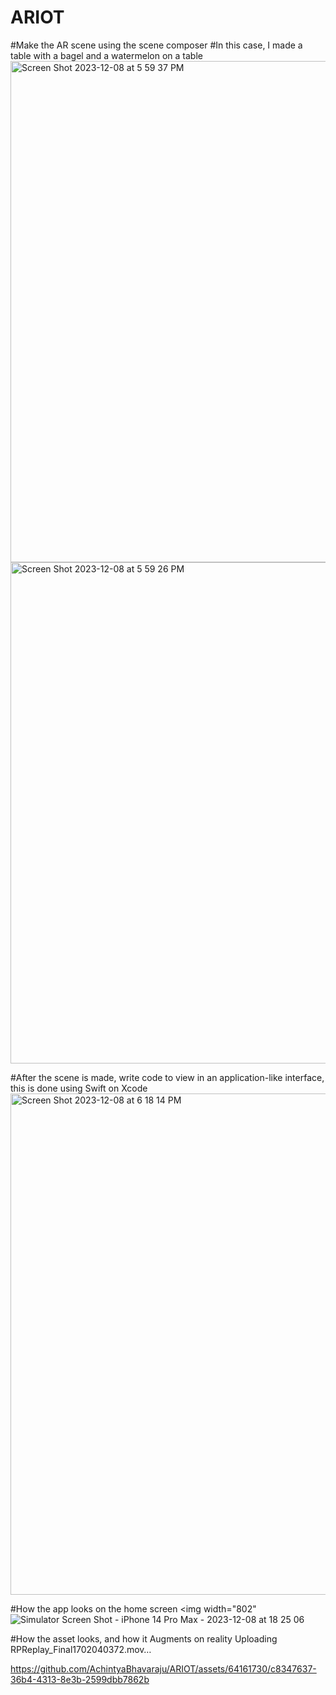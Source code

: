 # ARIOT
#Make the AR scene using the scene composer 
#In this case, I made a table with a bagel and a watermelon on a table
<img width="802" alt="Screen Shot 2023-12-08 at 5 59 37 PM" src="https://github.com/AchintyaBhavaraju/ARIOT/assets/64161730/30782743-8262-4ff0-bd2e-f6f302cdab96">
<img width="802" alt="Screen Shot 2023-12-08 at 5 59 26 PM" src="https://github.com/AchintyaBhavaraju/ARIOT/assets/64161730/2e04e726-0d02-48c4-8a79-f1980e907d85">

#After the scene is made, write code to view in an application-like interface, this is done using Swift on Xcode
<img width="802" alt="Screen Shot 2023-12-08 at 6 18 14 PM" src="https://github.com/AchintyaBhavaraju/ARIOT/assets/64161730/13229ff0-f02c-41c2-8812-756885e4236d">

#How the app looks on the home screen
<img width="802"![Simulator Screen Shot - iPhone 14 Pro Max - 2023-12-08 at 18 25 06](https://github.com/AchintyaBhavaraju/ARIOT/assets/64161730/cd9818b2-b6f5-4a46-a1d9-11808238d98d)

#How the asset looks, and how it Augments on reality
Uploading RPReplay_Final1702040372.mov…



https://github.com/AchintyaBhavaraju/ARIOT/assets/64161730/c8347637-36b4-4313-8e3b-2599dbb7862b
